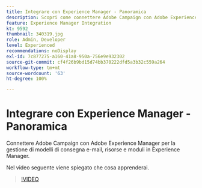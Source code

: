 ```yaml
---
title: Integrare con Experience Manager - Panoramica
description: Scopri come connettere Adobe Campaign con Adobe Experience Manager per gestire i modelli di consegna e-mail, le risorse e i moduli in Experience Manager.
feature: Experience Manager Integration
kt: 9592
thumbnail: 340319.jpg
role: Admin, Developer
level: Experienced
recommendations: noDisplay
exl-id: 7c877275-a160-41a8-950a-756e9e932302
source-git-commit: cf4f26b9bd15d74bb370222dfd5a3b32c559a264
workflow-type: tm+mt
source-wordcount: '63'
ht-degree: 100%

---
```


# Integrare con Experience Manager - Panoramica

Connettere Adobe Campaign con Adobe Experience Manager per la gestione di modelli di consegna e-mail, risorse e moduli in Experience Manager.

Nel video seguente viene spiegato che cosa apprenderai.

>[!VIDEO](https://video.tv.adobe.com/v/340319?quality=12)
